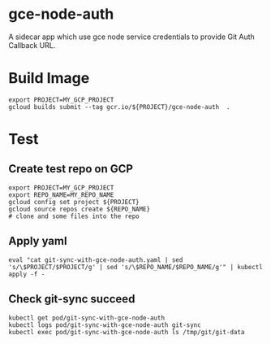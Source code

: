 # gce-node-auth
A sidecar app which use gce node service credentials to provide Git Auth Callback URL.

# Build Image

```
export PROJECT=MY_GCP_PROJECT
gcloud builds submit --tag gcr.io/${PROJECT}/gce-node-auth  .
```

# Test

## Create test repo on GCP

```
export PROJECT=MY_GCP_PROJECT
export REPO_NAME=MY_REPO_NAME
gcloud config set project ${PROJECT}
gcloud source repos create ${REPO_NAME}
# clone and some files into the repo
```

## Apply yaml


```
eval "cat git-sync-with-gce-node-auth.yaml | sed 's/\$PROJECT/$PROJECT/g' | sed 's/\$REPO_NAME/$REPO_NAME/g'" | kubectl apply -f -
```

## Check git-sync succeed

```
kubectl get pod/git-sync-with-gce-node-auth
kubectl logs pod/git-sync-with-gce-node-auth git-sync
kubectl exec pod/git-sync-with-gce-node-auth ls /tmp/git/git-data
```
